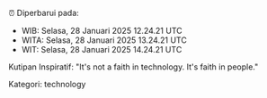 ⏰ Diperbarui pada:
- WIB: Selasa, 28 Januari 2025 12.24.21 UTC
- WITA: Selasa, 28 Januari 2025 13.24.21 UTC
- WIT: Selasa, 28 Januari 2025 14.24.21 UTC

Kutipan Inspiratif:
"It's not a faith in technology. It's faith in people."


Kategori: technology

